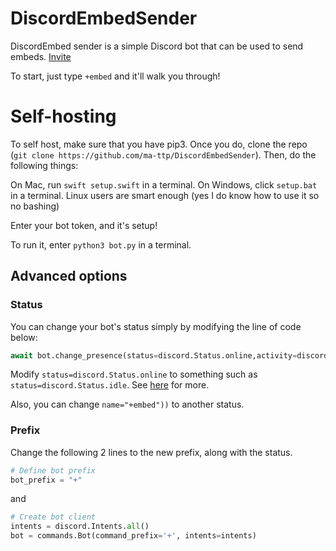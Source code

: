 # DiscordEmbedSender

DiscordEmbed sender is a simple Discord bot that can be used to send embeds. [Invite](https://discord.com/api/oauth2/authorize?client_id=1074009731397595246&permissions=8&scope=bot%20applications.commands)

To start, just type `+embed` and it'll walk you through!

# Self-hosting

To self host, make sure that you have pip3. Once you do, clone the repo (`git clone https://github.com/ma-ttp/DiscordEmbedSender`). Then, do the following things: 

On Mac, run `swift setup.swift` in a terminal.
On Windows, click `setup.bat` in a terminal.
Linux users are smart enough (yes I do know how to use it so no bashing)

Enter your bot token, and it's setup!

To run it, enter `python3 bot.py` in a terminal.

## Advanced options

### Status

You can change your bot's status simply by modifying the line of code below:

```python
await bot.change_presence(status=discord.Status.online,activity=discord.Activity(type=discord.ActivityType.listening, name="+embed"))
```

Modify `status=discord.Status.online` to something such as `status=discord.Status.idle`. See [here](https://dev.to/tejasdev/adding-discord-bot-status-with-python-a2a) for more.

Also, you can change `name="+embed"))` to another status. 

### Prefix

Change the following 2 lines to the new prefix, along with the status.

```python
# Define bot prefix
bot_prefix = "+"
```
and 

```python
# Create bot client
intents = discord.Intents.all()
bot = commands.Bot(command_prefix='+', intents=intents)
```





